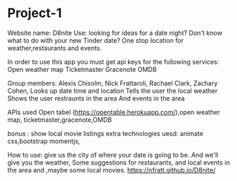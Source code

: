 # Project-1
Website name: D8nite
Use: looking for ideas for a date night? Don't know what to do with your new Tinder date? One stop location for weather,restaurants and events.

In order to use this app you must get api keys for the following services:
Open weather map
Ticketmaster
Gracenote
OMDB

Group members:
Alexis Chisolm,
Nick Frattaroli, 
Rachael Clark,
Zachary Cohen,
Looks up date time and location 
Tells the user the local weather 
Shows the user restraunts in the area 
And events in the area

APIs used Open tabel (https://opentable.herokuapp.com/),open weather map, ticketmaster,gracenote,OMDB

bonus : show local movie listings 
extra technologies uesd: animate css,bootstrap 
momentjs,

 
How to use: give us the city of where your date is going to be. And we'll give you the weather,
Some suggestions for restaurants, and local events in the area and ,maybe some local movies.
 https://nfratt.github.io/D8nite/
